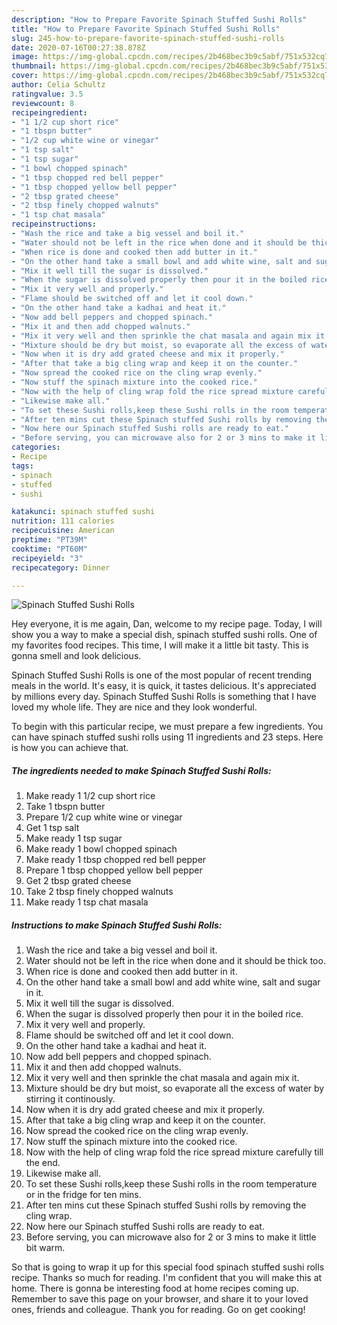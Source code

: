 ```yaml
---
description: "How to Prepare Favorite Spinach Stuffed Sushi Rolls"
title: "How to Prepare Favorite Spinach Stuffed Sushi Rolls"
slug: 245-how-to-prepare-favorite-spinach-stuffed-sushi-rolls
date: 2020-07-16T00:27:38.878Z
image: https://img-global.cpcdn.com/recipes/2b468bec3b9c5abf/751x532cq70/spinach-stuffed-sushi-rolls-recipe-main-photo.jpg
thumbnail: https://img-global.cpcdn.com/recipes/2b468bec3b9c5abf/751x532cq70/spinach-stuffed-sushi-rolls-recipe-main-photo.jpg
cover: https://img-global.cpcdn.com/recipes/2b468bec3b9c5abf/751x532cq70/spinach-stuffed-sushi-rolls-recipe-main-photo.jpg
author: Celia Schultz
ratingvalue: 3.5
reviewcount: 8
recipeingredient:
- "1 1/2 cup short rice"
- "1 tbspn butter"
- "1/2 cup white wine or vinegar"
- "1 tsp salt"
- "1 tsp sugar"
- "1 bowl chopped spinach"
- "1 tbsp chopped red bell pepper"
- "1 tbsp chopped yellow bell pepper"
- "2 tbsp grated cheese"
- "2 tbsp finely chopped walnuts"
- "1 tsp chat masala"
recipeinstructions:
- "Wash the rice and take a big vessel and boil it."
- "Water should not be left in the rice when done and it should be thick too."
- "When rice is done and cooked then add butter in it."
- "On the other hand take a small bowl and add white wine, salt and sugar in it."
- "Mix it well till the sugar is dissolved."
- "When the sugar is dissolved properly then pour it in the boiled rice."
- "Mix it very well and properly."
- "Flame should be switched off and let it cool down."
- "On the other hand take a kadhai and heat it."
- "Now add bell peppers and chopped spinach."
- "Mix it and then add chopped walnuts."
- "Mix it very well and then sprinkle the chat masala and again mix it."
- "Mixture should be dry but moist, so evaporate all the excess of water by stirring it continously."
- "Now when it is dry add grated cheese and mix it properly."
- "After that take a big cling wrap and keep it on the counter."
- "Now spread the cooked rice on the cling wrap evenly."
- "Now stuff the spinach mixture into the cooked rice."
- "Now with the help of cling wrap fold the rice spread mixture carefully till the end."
- "Likewise make all."
- "To set these Sushi rolls,keep these Sushi rolls in the room temperature or in the fridge for ten mins."
- "After ten mins cut these Spinach stuffed Sushi rolls by removing the cling wrap."
- "Now here our Spinach stuffed Sushi rolls are ready to eat."
- "Before serving, you can microwave also for 2 or 3 mins to make it little bit warm."
categories:
- Recipe
tags:
- spinach
- stuffed
- sushi

katakunci: spinach stuffed sushi 
nutrition: 111 calories
recipecuisine: American
preptime: "PT39M"
cooktime: "PT60M"
recipeyield: "3"
recipecategory: Dinner

---
```



![Spinach Stuffed Sushi Rolls](https://img-global.cpcdn.com/recipes/2b468bec3b9c5abf/751x532cq70/spinach-stuffed-sushi-rolls-recipe-main-photo.jpg)

Hey everyone, it is me again, Dan, welcome to my recipe page. Today, I will show you a way to make a special dish, spinach stuffed sushi rolls. One of my favorites food recipes. This time, I will make it a little bit tasty. This is gonna smell and look delicious.



Spinach Stuffed Sushi Rolls is one of the most popular of recent trending meals in the world. It's easy, it is quick, it tastes delicious. It's appreciated by millions every day. Spinach Stuffed Sushi Rolls is something that I have loved my whole life. They are nice and they look wonderful.


To begin with this particular recipe, we must prepare a few ingredients. You can have spinach stuffed sushi rolls using 11 ingredients and 23 steps. Here is how you can achieve that.

<!--inarticleads1-->

##### The ingredients needed to make Spinach Stuffed Sushi Rolls:

1. Make ready 1 1/2 cup short rice
1. Take 1 tbspn butter
1. Prepare 1/2 cup white wine or vinegar
1. Get 1 tsp salt
1. Make ready 1 tsp sugar
1. Make ready 1 bowl chopped spinach
1. Make ready 1 tbsp chopped red bell pepper
1. Prepare 1 tbsp chopped yellow bell pepper
1. Get 2 tbsp grated cheese
1. Take 2 tbsp finely chopped walnuts
1. Make ready 1 tsp chat masala




<!--inarticleads2-->

##### Instructions to make Spinach Stuffed Sushi Rolls:

1. Wash the rice and take a big vessel and boil it.
1. Water should not be left in the rice when done and it should be thick too.
1. When rice is done and cooked then add butter in it.
1. On the other hand take a small bowl and add white wine, salt and sugar in it.
1. Mix it well till the sugar is dissolved.
1. When the sugar is dissolved properly then pour it in the boiled rice.
1. Mix it very well and properly.
1. Flame should be switched off and let it cool down.
1. On the other hand take a kadhai and heat it.
1. Now add bell peppers and chopped spinach.
1. Mix it and then add chopped walnuts.
1. Mix it very well and then sprinkle the chat masala and again mix it.
1. Mixture should be dry but moist, so evaporate all the excess of water by stirring it continously.
1. Now when it is dry add grated cheese and mix it properly.
1. After that take a big cling wrap and keep it on the counter.
1. Now spread the cooked rice on the cling wrap evenly.
1. Now stuff the spinach mixture into the cooked rice.
1. Now with the help of cling wrap fold the rice spread mixture carefully till the end.
1. Likewise make all.
1. To set these Sushi rolls,keep these Sushi rolls in the room temperature or in the fridge for ten mins.
1. After ten mins cut these Spinach stuffed Sushi rolls by removing the cling wrap.
1. Now here our Spinach stuffed Sushi rolls are ready to eat.
1. Before serving, you can microwave also for 2 or 3 mins to make it little bit warm.




So that is going to wrap it up for this special food spinach stuffed sushi rolls recipe. Thanks so much for reading. I'm confident that you will make this at home. There is gonna be interesting food at home recipes coming up. Remember to save this page on your browser, and share it to your loved ones, friends and colleague. Thank you for reading. Go on get cooking!
